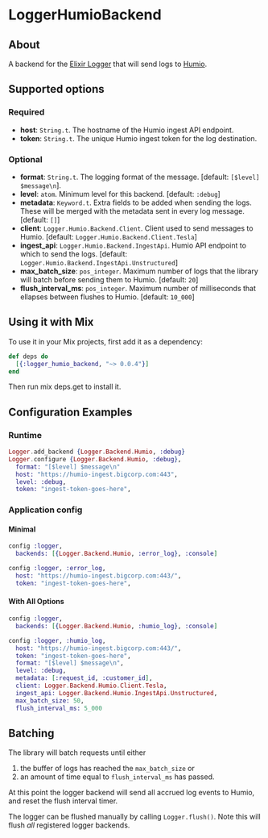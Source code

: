 LoggerHumioBackend
=======================

## About

A backend for the [Elixir Logger](http://elixir-lang.org/docs/v1.0/logger/Logger.html)
that will send logs to [Humio](https://www.humio.com/).

## Supported options

### Required
* **host**: `String.t`. The hostname of the Humio ingest API endpoint.
* **token**: `String.t`. The unique Humio ingest token for the log destination.

### Optional
* **format**: `String.t`. The logging format of the message. [default: `[$level] $message\n`].
* **level**: `atom`. Minimum level for this backend. [default: `:debug`]
* **metadata**: `Keyword.t`. Extra fields to be added when sending the logs. These will
be merged with the metadata sent in every log message.  [default: `[]`]
* **client**: `Logger.Humio.Backend.Client`.  Client used to send messages to Humio.  [default: `Logger.Humio.Backend.Client.Tesla`]
* **ingest_api**: `Logger.Humio.Backend.IngestApi`.  Humio API endpoint to which to send the logs.  [default: `Logger.Humio.Backend.IngestApi.Unstructured`]
* **max_batch_size**: `pos_integer`. Maximum number of logs that the library will batch before sending them to Humio.  [default: `20`]
* **flush_interval_ms**: `pos_integer`.  Maximum number of milliseconds that ellapses between flushes to Humio. [default: `10_000`]

## Using it with Mix

To use it in your Mix projects, first add it as a dependency:

```elixir
def deps do
  [{:logger_humio_backend, "~> 0.0.4"}]
end
```
Then run mix deps.get to install it.

## Configuration Examples

### Runtime

```elixir
Logger.add_backend {Logger.Backend.Humio, :debug}
Logger.configure {Logger.Backend.Humio, :debug},
  format: "[$level] $message\n"
  host: "https://humio-ingest.bigcorp.com:443",
  level: :debug,
  token: "ingest-token-goes-here",
```

### Application config

#### Minimal

```elixir
config :logger,
  backends: [{Logger.Backend.Humio, :error_log}, :console]

config :logger, :error_log,
  host: "https://humio-ingest.bigcorp.com:443/",
  token: "ingest-token-goes-here",
```

#### With All Options
```elixir
config :logger,
  backends: [{Logger.Backend.Humio, :humio_log}, :console]

config :logger, :humio_log,
  host: "https://humio-ingest.bigcorp.com:443/",
  token: "ingest-token-goes-here",
  format: "[$level] $message\n",
  level: :debug,
  metadata: [:request_id, :customer_id],
  client: Logger.Backend.Humio.Client.Tesla,
  ingest_api: Logger.Backend.Humio.IngestApi.Unstructured,
  max_batch_size: 50,
  flush_interval_ms: 5_000
```

## Batching

The library will batch requests until either
1. the buffer of logs has reached the `max_batch_size` or
2. an amount of time equal to `flush_interval_ms` has passed.

At this point the logger backend will send all accrued log events to Humio, and reset the flush interval timer.

The logger can be flushed manually by calling `Logger.flush()`.  Note this will flush _all_ registered logger backends.